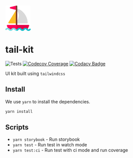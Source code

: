 ![tail-kit](./assets/tail-kit-logo.png)

# tail-kit

![Tests](https://github.com/abinashpanda/tail-kit/workflows/tests/badge.svg)
[![Codecov Coverage](https://img.shields.io/codecov/c/github/abinashpanda/tail-kit/coverage.svg?style=flat-square)](https://codecov.io/gh/abinashpanda/tail-kit)
[![Codacy Badge](https://app.codacy.com/project/badge/Grade/9f27e877eec4440fb493f6b76c720292)](https://www.codacy.com/manual/abinashpanda/tail-kit?utm_source=github.com&utm_medium=referral&utm_content=abinashpanda/tail-kit&utm_campaign=Badge_Grade)

UI kit built using `tailwindcss`

## Install

We use `yarn` to install the dependencies.

```sh
yarn install
```

## Scripts

- `yarn storybook` - Run storybook
- `yarn test` - Run test in watch mode
- `yarn test:ci` - Run test with ci mode and run coverage
